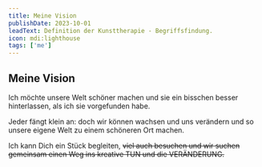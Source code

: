 ```yaml
---
title: Meine Vision
publishDate: 2023-10-01
leadText: Definition der Kunsttherapie - Begriffsfindung. 
icon: mdi:lighthouse
tags: ['me']
---
```


## Meine Vision

Ich möchte unsere Welt schöner machen und sie ein bisschen besser hinterlassen, als ich sie vorgefunden habe.

Jeder fängt klein an: doch wir können wachsen und uns verändern und so unsere eigene Welt zu einem schöneren Ort machen.

Ich kann Dich ein Stück begleiten, ~~viel auch besuchen und wir suchen gemeinsam einen Weg ins kreative TUN und die VERÄNDERUNG.~~
